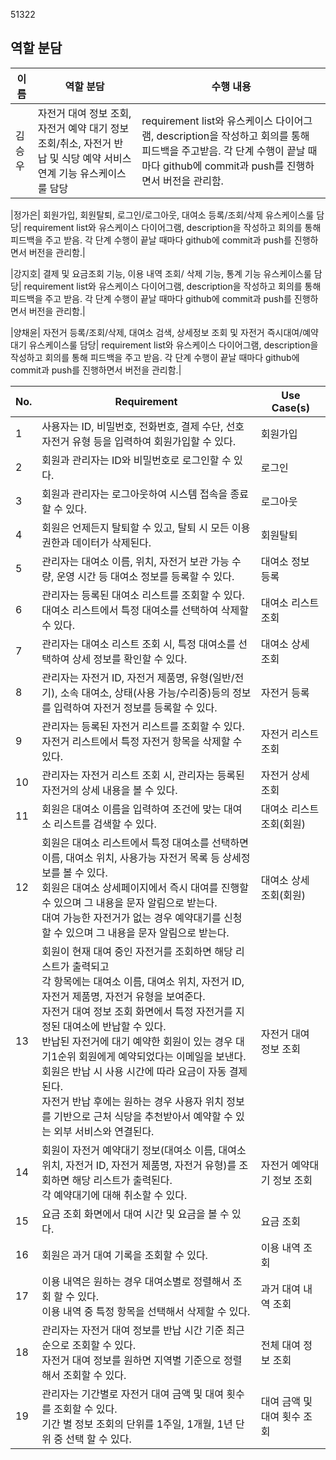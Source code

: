 51322

## 역할 분담

이름|역할 분담|수행 내용|
|--|------|------|
|김승우| 자전거 대여 정보 조회, 자전거 예약 대기 정보 조회/취소, 자전거 반납 및 식당 예약 서비스 연계 기능 유스케이스룰 담당| requirement list와 유스케이스 다이어그램, description을 작성하고 회의를 통해 피드백을 주고받음. 각 단계 수행이 끝날 때마다 github에 commit과 push를 진행하면서 버전을 관리함. |

|정가은| 회원가입, 회원탈퇴, 로그인/로그아웃, 대여소 등록/조회/삭제 유스케이스룰 담당| requirement list와 유스케이스 다이어그램, description을 작성하고 회의를 통해 피드백을 주고 받음. 각 단계 수행이 끝날 때마다 github에 commit과 push를 진행하면서 버전을 관리함.|

|강지호| 결제 및 요금조회 기능, 이용 내역 조회/ 삭제 기능, 통계 기능 유스케이스룰 담당| requirement list와 유스케이스 다이어그램, description을 작성하고 회의를 통해 피드백을 주고 받음. 각 단계 수행이 끝날 때마다 github에 commit과 push를 진행하면서 버전을 관리함.|

|양채윤| 자전거 등록/조회/삭제, 대여소 검색, 상세정보 조회 및 자전거 즉시대여/예약대기 유스케이스룰 담당| requirement list와 유스케이스 다이어그램, description을 작성하고 회의를 통해 피드백을 주고 받음. 각 단계 수행이 끝날 때마다 github에 commit과 push를 진행하면서 버전을 관리함.|

No.|Requirement|Use Case(s)|
|--|------|---|
|1|사용자는 ID, 비밀번호, 전화번호, 결제 수단, 선호 자전거 유형 등을 입력하여 회원가입할 수 있다.|회원가입|
|2|회원과 관리자는 ID와 비밀번호로 로그인할 수 있다.|로그인|
|3|회원과 관리자는 로그아웃하여 시스템 접속을 종료할 수 있다.|로그아웃|
|4|회원은 언제든지 탈퇴할 수 있고, 탈퇴 시 모든 이용 권한과 데이터가 삭제된다.|회원탈퇴|
|5|관리자는 대여소 이름, 위치, 자전거 보관 가능 수량, 운영 시간 등 대여소 정보를 등록할 수 있다.|대여소 정보 등록|
|6|관리자는 등록된 대여소 리스트를 조회할 수 있다.<br> 대여소 리스트에서 특정 대여소를 선택하여 삭제할 수 있다.|대여소 리스트 조회|
|7|관리자는 대여소 리스트 조회 시, 특정 대여소를 선택하여 상세 정보를 확인할 수 있다. |대여소 상세 조회|
|8|관리자는 자전거 ID, 자전거 제품명, 유형(일반/전기), 소속 대여소, 상태(사용 가능/수리중)등의 정보를 입력하여 자전거 정보를 등록할 수 있다. |자전거 등록|
|9|관리자는 등록된 자전거 리스트를 조회할 수 있다. <br> 자전거 리스트에서 특정 자전거 항목을 삭제할 수 있다.|자전거 리스트 조회|
|10|관리자는 자전거 리스트 조회 시, 관리자는 등록된 자전거의 상세 내용을 볼 수 있다.|자전거 상세 조회|
|11|회원은 대여소 이름을 입력하여 조건에 맞는 대여소 리스트를 검색할 수 있다.|대여소 리스트 조회(회원)|
|12|회원은 대여소 리스트에서 특정 대여소를 선택하면 이름, 대여소 위치, 사용가능 자전거 목록 등 상세정보를 볼 수 있다.<br>회원은 대여소 상세페이지에서 즉시 대여를 진행할 수 있으며 그 내용을 문자 알림으로 받는다.<br>대여 가능한 자전거가 없는 경우 예약대기를 신청할 수 있으며 그 내용을 문자 알림으로 받는다. |대여소 상세 조회(회원)|
|13|회원이 현재 대여 중인 자전거를 조회하면 해당 리스트가 출력되고<br> 각 항목에는 대여소 이름, 대여소 위치, 자전거 ID, 자전거 제품명, 자전거 유형을 보여준다.<br> 자전거 대여 정보 조회 화면에서 특정 자전거를 지정된 대여소에 반납할 수 있다. <br>반납된 자전거에 대기 예약한 회원이 있는 경우 대기1순위 회원에게 예약되었다는 이메일을 보낸다. <br> 회원은 반납 시 사용 시간에 따라 요금이 자동 결제된다. <br> 자전거 반납 후에는 원하는 경우 사용자 위치 정보를 기반으로 근처 식당을 추천받아서 예약할 수 있는 외부 서비스와 연결된다.|자전거 대여 정보 조회|
|14|회원이 자전거 예약대기 정보(대여소 이름, 대여소 위치, 자전거 ID, 자전거 제품명, 자전거 유형)를 조회하면 해당 리스트가 출력된다. <br> 각 예약대기에 대해 취소할 수 있다.| 자전거 예약대기 정보 조회|
|15|요금 조회 화면에서 대여 시간 및 요금을 볼 수 있다. |요금 조회|
|16|회원은 과거 대여 기록을 조회할 수 있다. |이용 내역 조회|
|17|이용 내역은 원하는 경우 대여소별로 정렬해서 조회 할 수 있다. <br>이용 내역 중 특정 항목을 선택해서 삭제할 수 있다.|과거 대여 내역 조회|
|18|관리자는 자전거 대여 정보를 반납 시간 기준 최근순으로 조회할 수 있다. <br> 자전거 대여 정보를 원하면 지역별 기준으로 정렬해서 조회할 수 있다. |전체 대여 정보 조회|
|19|관리자는 기간별로 자전거 대여 금액 및 대여 횟수를 조회할 수 있다. <br> 기간 별 정보 조회의 단위를 1주일, 1개월, 1년 단위 중 선택 할 수 있다. |대여 금액 및 대여 횟수 조회|
